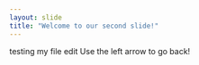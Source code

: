 ```yaml
---
layout: slide
title: "Welcome to our second slide!"
---
```

testing my file edit
Use the left arrow to go back!
